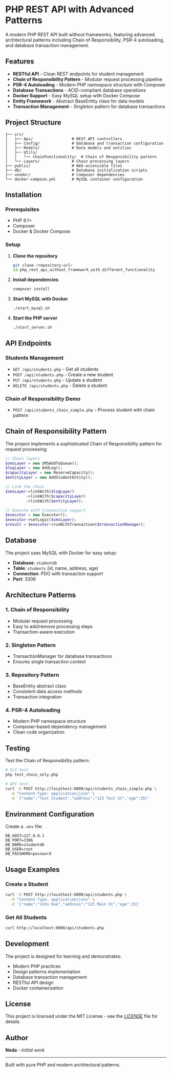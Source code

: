# PHP REST API with Advanced Patterns

A modern PHP REST API built without frameworks, featuring advanced architectural patterns including Chain of Responsibility, PSR-4 autoloading, and database transaction management.

## Features

- **RESTful API** - Clean REST endpoints for student management
- **Chain of Responsibility Pattern** - Modular request processing pipeline
- **PSR-4 Autoloading** - Modern PHP namespace structure with Composer
- **Database Transactions** - ACID-compliant database operations
- **Docker Support** - Easy MySQL setup with Docker Compose
- **Entity Framework** - Abstract BaseEntity class for data models
- **Transaction Management** - Singleton pattern for database transactions

## Project Structure

```
├── src/
│   ├── Api/                 # REST API controllers
│   ├── Config/              # Database and transaction configuration
│   ├── Models/              # Data models and entities
│   ├── Utils/
│   │   └── ChainFunctionality/  # Chain of Responsibility pattern
│   └── Layers/              # Chain processing layers
├── public/                  # Web-accessible files
├── db/                      # Database initialization scripts
├── vendor/                  # Composer dependencies
└── docker-compose.yml       # MySQL container configuration
```

## Installation

### Prerequisites
- PHP 8.1+
- Composer
- Docker & Docker Compose

### Setup

1. **Clone the repository**
   ```bash
   git clone <repository-url>
   cd php_rest_api_without_framework_with_different_functionality
   ```

2. **Install dependencies**
   ```bash
   composer install
   ```

3. **Start MySQL with Docker**
   ```bash
   ./start_mysql.sh
   ```

4. **Start the PHP server**
   ```bash
   ./start_server.sh
   ```

## API Endpoints

### Students Management
- `GET /api/students.php` - Get all students
- `POST /api/students.php` - Create a new student
- `PUT /api/students.php` - Update a student
- `DELETE /api/students.php` - Delete a student

### Chain of Responsibility Demo
- `POST /api/students_chain_simple.php` - Process student with chain pattern

## Chain of Responsibility Pattern

The project implements a sophisticated Chain of Responsibility pattern for request processing:

```php
// Chain layers
$smsLayer = new SMSAddToQueue();
$logLayer = new AddLog();
$capacityLayer = new ReserveCapacity();
$entityLayer = new AddStudentEntity();

// Link the chain
$smsLayer->linkWith($logLayer)
         ->linkWith($capacityLayer)
         ->linkWith($entityLayer);

// Execute with transaction support
$executor = new Executor();
$executor->setLogic($smsLayer);
$result = $executor->runWithTransaction($transactionManager);
```

## Database

The project uses MySQL with Docker for easy setup:

- **Database**: `studentdb`
- **Table**: `students` (id, name, address, age)
- **Connection**: PDO with transaction support
- **Port**: 3306

## Architecture Patterns

### 1. Chain of Responsibility
- Modular request processing
- Easy to add/remove processing steps
- Transaction-aware execution

### 2. Singleton Pattern
- TransactionManager for database transactions
- Ensures single transaction context

### 3. Repository Pattern
- BaseEntity abstract class
- Consistent data access methods
- Transaction integration

### 4. PSR-4 Autoloading
- Modern PHP namespace structure
- Composer-based dependency management
- Clean code organization

## Testing

Test the Chain of Responsibility pattern:

```bash
# CLI test
php test_chain_only.php

# API test
curl -X POST http://localhost:8000/api/students_chain_simple.php \
  -H "Content-Type: application/json" \
  -d '{"name":"Test Student","address":"123 Test St","age":25}'
```

## Environment Configuration

Create a `.env` file:
```env
DB_HOST=127.0.0.1
DB_PORT=3306
DB_NAME=studentdb
DB_USER=root
DB_PASSWORD=password
```

## Usage Examples

### Create a Student
```bash
curl -X POST http://localhost:8000/api/students.php \
  -H "Content-Type: application/json" \
  -d '{"name":"John Doe","address":"123 Main St","age":25}'
```

### Get All Students
```bash
curl http://localhost:8000/api/students.php
```

## Development

The project is designed for learning and demonstrates:
- Modern PHP practices
- Design patterns implementation
- Database transaction management
- RESTful API design
- Docker containerization

## License

This project is licensed under the MIT License - see the [LICENSE](LICENSE) file for details.

## Author

**Neda** - *Initial work*

---

Built with pure PHP and modern architectural patterns.
